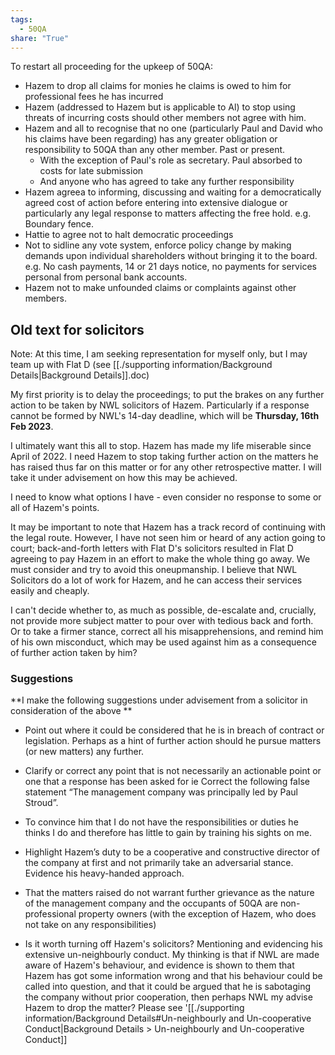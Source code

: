 ```yaml
---
tags:
  - 50QA
share: "True"
---
```

To restart all proceeding for the upkeep of 50QA:
- Hazem to drop all claims for monies he claims is owed to him for professional fees he has incurred
- Hazem (addressed to Hazem but is applicable to Al) to stop using threats of incurring costs should other members not agree with him. 
- Hazem and all to recognise that no one (particularly Paul and David who his claims have been regarding) has any greater obligation or responsibility to 50QA than any other member. Past or present.
	- With the exception of Paul's role as secretary. Paul absorbed to costs for late submission 
	- And anyone who has agreed to take any further responsibility 
- Hazem agreea to informing, discussing and waiting for a democratically agreed cost of action before entering into extensive dialogue or particularly any legal response to matters affecting the free hold. e.g. Boundary fence. 
- Hattie to agree not to halt democratic proceedings 
- Not to sidline any vote system, enforce policy change by making demands upon individual shareholders without bringing it to the board. e.g. No cash payments, 14 or 21 days notice, no payments for services personal from personal bank accounts. 
- Hazem not to make unfounded claims or complaints against other members. 

## Old text for solicitors 
Note: At this time, I am seeking representation for myself only, but I may team up with Flat D (see [[./supporting information/Background Details|Background Details]].doc) 

My first priority is to delay the proceedings; to put the brakes on any further action to be taken by NWL solicitors of Hazem. Particularly if a response cannot be formed by NWL's 14-day deadline, which will be **Thursday, 16th Feb 2023**.

I ultimately want this all to stop.  Hazem has made my life miserable since April of 2022. I need Hazem to stop taking further action on the matters he has raised thus far on this matter or for any other retrospective matter. I will take it under advisement on how this may be achieved. 

I need to know what options I have - even consider no response to some or all of Hazem's points.

It may be important to note that Hazem has a track record of continuing with the legal route. However, I have not seen him or heard of any action going to court; back-and-forth letters with Flat D's solicitors resulted in Flat D agreeing to pay Hazem in an effort to make the whole thing go away. We must consider and try to avoid this oneupmanship. I believe that NWL Solicitors do a lot of work for Hazem, and he can access their services easily and cheaply. 

I can't decide whether to, as much as possible, de-escalate and, crucially,  not provide more subject matter to pour over with tedious back and forth. Or to take a firmer stance, correct all his misapprehensions, and remind him of his own misconduct, which may be used against him as a consequence of further action taken by him?

### Suggestions

**I make the following suggestions under advisement from a solicitor in consideration of the above **

- Point out where it could be considered that he is in breach of contract or legislation. Perhaps as a hint of further action should he pursue matters (or new matters) any further.  

- Clarify or correct any point that is not necessarily an actionable point or one that a response has been asked for ie Correct the following false statement “The management company was principally led by Paul Stroud”. 

- To convince him that I do not have the responsibilities or duties he thinks I do and therefore has little to gain by training his sights on me. 

- Highlight Hazem’s duty to be a cooperative and constructive director of the company at first and not primarily take an adversarial stance. Evidence his heavy-handed approach. 
  
- That the matters raised do not warrant further grievance as the nature of the management company and the occupants of 50QA are non-professional property owners (with the exception of Hazem, who does not take on any responsibilities) 
  
- Is it worth turning off Hazem's solicitors? Mentioning and evidencing his extensive un-neighbourly conduct. My thinking is that if NWL are made aware of Hazem's behaviour, and evidence is shown to them that Hazem has got some information wrong and that his behaviour could be called into question, and that it could be argued that he is sabotaging the company without prior cooperation, then perhaps NWL my advise Hazem to drop the matter? Please see '[[./supporting information/Background Details#Un-neighbourly and Un-cooperative Conduct|Background Details > Un-neighbourly and Un-cooperative Conduct]] 